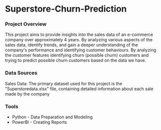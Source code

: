 # Superstore-Churn-Prediction


### Project Overview

This project aims to provide insights into the sales data of an e-commerce company over approximately 4 years. By analyzing various aspects of the sales data, identify trends, and gain a deeper understanding of the company's performance and identifying customer behaviours. By analyzing the customer features identifying churn (possible churn) customers and trying to predict possible churn customers based on the data we have.

### Data Sources
Sales Data: The primary dataset used for this project is the "Superstoredata.xlsx" file, containing detailed information about each sale made by the company

### Tools

- Python - Data Preparation and Modeling
- PowerBI - Creating Reports

